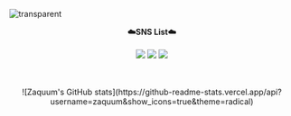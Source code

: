 <!-- ### Hi there 👋 -->

<!--
**Zaquum/Zaquum** is a ✨ _special_ ✨ repository because its `README.md` (this file) appears on your GitHub profile.

Here are some ideas to get you started:

- 🔭 I’m currently working on ...
- 🌱 I’m currently learning ...
- 👯 I’m looking to collaborate on ...
- 🤔 I’m looking for help with ...
- 💬 Ask me about ...
- 📫 How to reach me: ...
- 😄 Pronouns: ...
- ⚡ Fun fact: ...
-->

![transparent](https://capsule-render.vercel.app/api?type=transparent&fontColor=703ee5&text=Zaquum's%20GitHub%20&height=150&fontSize=60&desc=Welcome!&descAlignY=75&descAlign=60)

<p align="center">
  <Strong>☁️SNS List☁️</Strong><br><br>
  <a href="https://www.instagram.com/dudgns466/" target="_blank"><img src="https://img.shields.io/badge/Instagram-E4405F?style=plastic&logo=appveyor&logoColor=white"/></a>
  <a href="https://www.linkedin.com/in/kim-younghun-6413611bb/" target="_blank"><img src="https://img.shields.io/badge/linkedin-0A66C2?style=plastic&logo=appveyor&logoColor=white"/></a>
  <a href="https://hits.seeyoufarm.com"><img src="https://hits.seeyoufarm.com/api/count/incr/badge.svg?url=https%3A%2F%2Fgithub.com%2Fzaquum%2Fhit-counter&count_bg=%2379C83D&title_bg=%23555555&icon=&icon_color=%23E7E7E7&title=hits&edge_flat=false"/></a>
</p>
  <br>
  <br>
<div align="center">
  ![Zaquum's GitHub stats](https://github-readme-stats.vercel.app/api?username=zaquum&show_icons=true&theme=radical)
</div>
